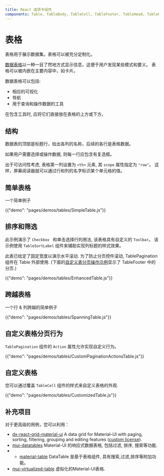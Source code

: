 ```yaml
---
title: React 选项卡组件
components: Table, TableBody, TableCell, TableFooter, TableHead, TablePagination, TableRow, TableSortLabel
---
```

# 表格

<p class="description">表格用于展示数据集。表格可以被充分定制化。</p>

[数据表格](https://material.io/design/components/data-tables.html)以一种一目了然地方式显示信息，这便于用户发现某些模式和要义。 表格可以被内嵌在主要内容中，如卡片。

数据表格可以包括:

- 相应的可视化
- 导航
- 用于查询和操作数据的工具

在包含工具时, 应将它们直接放在表格的上方或下方。

## 结构

数据表的顶部是标题行，给出各列的名称，后续的各行是表格数据。

如果用户需要选择或操作数据, 则每一行应包含有复选框。

出于可访问性考虑, 表格第一列设置为 `<th>` 元素, 其 `scope` 属性指定为 `"row"`。 这样，屏幕阅读器就可以通过行和列的名字标识某个单元格的值。

## 简单表格

一个简单例子

{{"demo": "pages/demos/tables/SimpleTable.js"}}

## 排序和筛选

此示例演示了 `Checkbox ` 和单击选择行的用法, 该表格具有自定义的 `Toolbar`。 该示例使用 `TableSortLabel` 组件来辅助实现列标题的样式效果。

此表已给定了固定宽度以演示水平滚动. 为了防止分页控件滚动, TablePagination 组件在 Table 外部使用. (下面的[自定义表分页操作示例](#custom-table-pagination-action)显示了 TableFooter 中的分页.)

{{"demo": "pages/demos/tables/EnhancedTable.js"}}

## 跨越表格

一个行 & 列跨越的简单例子

{{"demo": "pages/demos/tables/SpanningTable.js"}}

## 自定义表格分页行为

`TablePagination` 组件的 `Action` 属性允许实现自定义行为。

{{"demo": "pages/demos/tables/CustomPaginationActionsTable.js"}}

## 自定义表格

您可以通过覆盖 `TableCell` 组件的样式来自定义表格的外观.

{{"demo": "pages/demos/tables/CustomizedTable.js"}}

## 补充项目

对于更高级的用例，您可以利用：

- [dx-react-grid-material-ui](https://devexpress.github.io/devextreme-reactive/react/grid/) A data grid for Material-UI with paging, sorting, filtering, grouping and editing features ([custom license](https://js.devexpress.com/licensing/)).
- [mui-datatables](https://github.com/gregnb/mui-datatables) Material-UI 的响应式数据表格, 包括过滤, 排序, 搜索等功能.
- - [material-table](https://github.com/mbrn/material-table) DataTable 是基于表格组件, 具有搜索,过滤,排序等附加功能。
- [mui-virtualized-table](https://github.com/techniq/mui-virtualized-table) 虚拟化的Material-UI表格.